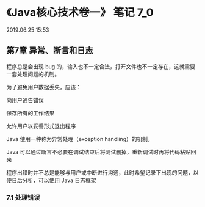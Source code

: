 # 《Java核心技术卷一》 笔记 7_0

2019.06.25 15:53



## 第7章 异常、断言和日志

程序总是会出现 bug 的，输入也不一定合法，打开文件也不一定存在，这就需要一套处理问题的机制。

为了避免用户数据丢失，应该：

向用户通告错误

保存所有的工作结果

允许用户以妥善形式退出程序



Java 使用一种称为异常处理（exception handling）的机制。

Java 可以通过断言不必要在调试结束后将测试删掉，重新调试时再将代码粘贴回来



程序出错时并不总是能够与用户或中断进行沟通，此时希望记录下出现的问题，以便日后分析，可以使用 Java 日志框架



### 7.1 处理错误

